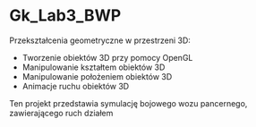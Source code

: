 # Gk_Lab3_BWP

Przekształcenia geometryczne w przestrzeni 3D:
* Tworzenie obiektów 3D przy pomocy OpenGL
* Manipulowanie kształtem obiektów 3D
* Manipulowanie położeniem obiektów 3D
* Animacje ruchu obiektów 3D

Ten projekt przedstawia symulację bojowego wozu pancernego, zawierającego ruch działem
